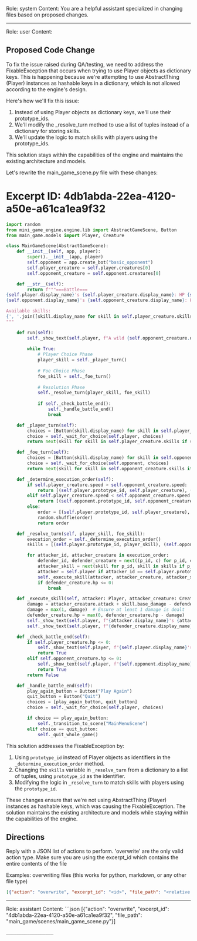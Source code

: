 Role: system
Content: You are a helpful assistant specialized in changing files based on proposed changes.
__________________
Role: user
Content: 
## Proposed Code Change
To fix the issue raised during QA/testing, we need to address the FixableException that occurs when trying to use Player objects as dictionary keys. This is happening because we're attempting to use AbstractThing (Player) instances as hashable keys in a dictionary, which is not allowed according to the engine's design.

Here's how we'll fix this issue:

1. Instead of using Player objects as dictionary keys, we'll use their prototype_ids.
2. We'll modify the _resolve_turn method to use a list of tuples instead of a dictionary for storing skills.
3. We'll update the logic to match skills with players using the prototype_ids.

This solution stays within the capabilities of the engine and maintains the existing architecture and models.

Let's rewrite the main_game_scene.py file with these changes:

# Excerpt ID: 4db1abda-22ea-4120-a50e-a61ca1ea9f32
```python main_game/scenes/main_game_scene.py
import random
from mini_game_engine.engine.lib import AbstractGameScene, Button
from main_game.models import Player, Creature

class MainGameScene(AbstractGameScene):
    def __init__(self, app, player):
        super().__init__(app, player)
        self.opponent = app.create_bot("basic_opponent")
        self.player_creature = self.player.creatures[0]
        self.opponent_creature = self.opponent.creatures[0]

    def __str__(self):
        return f"""===Battle===
{self.player.display_name}'s {self.player_creature.display_name}: HP {self.player_creature.hp}/{self.player_creature.max_hp}
{self.opponent.display_name}'s {self.opponent_creature.display_name}: HP {self.opponent_creature.hp}/{self.opponent_creature.max_hp}

Available skills:
{', '.join([skill.display_name for skill in self.player_creature.skills])}
"""

    def run(self):
        self._show_text(self.player, f"A wild {self.opponent_creature.display_name} appears!")
        
        while True:
            # Player Choice Phase
            player_skill = self._player_turn()
            
            # Foe Choice Phase
            foe_skill = self._foe_turn()
            
            # Resolution Phase
            self._resolve_turn(player_skill, foe_skill)
            
            if self._check_battle_end():
                self._handle_battle_end()
                break

    def _player_turn(self):
        choices = [Button(skill.display_name) for skill in self.player_creature.skills]
        choice = self._wait_for_choice(self.player, choices)
        return next(skill for skill in self.player_creature.skills if skill.display_name == choice.display_name)

    def _foe_turn(self):
        choices = [Button(skill.display_name) for skill in self.opponent_creature.skills]
        choice = self._wait_for_choice(self.opponent, choices)
        return next(skill for skill in self.opponent_creature.skills if skill.display_name == choice.display_name)

    def _determine_execution_order(self):
        if self.player_creature.speed > self.opponent_creature.speed:
            return [(self.player.prototype_id, self.player_creature), (self.opponent.prototype_id, self.opponent_creature)]
        elif self.player_creature.speed < self.opponent_creature.speed:
            return [(self.opponent.prototype_id, self.opponent_creature), (self.player.prototype_id, self.player_creature)]
        else:
            order = [(self.player.prototype_id, self.player_creature), (self.opponent.prototype_id, self.opponent_creature)]
            random.shuffle(order)
            return order

    def _resolve_turn(self, player_skill, foe_skill):
        execution_order = self._determine_execution_order()
        skills = [(self.player.prototype_id, player_skill), (self.opponent.prototype_id, foe_skill)]

        for attacker_id, attacker_creature in execution_order:
            defender_id, defender_creature = next((p_id, c) for p_id, c in execution_order if p_id != attacker_id)
            attacker_skill = next(skill for p_id, skill in skills if p_id == attacker_id)
            attacker = self.player if attacker_id == self.player.prototype_id else self.opponent
            self._execute_skill(attacker, attacker_creature, attacker_skill, defender_creature)
            if defender_creature.hp <= 0:
                break

    def _execute_skill(self, attacker: Player, attacker_creature: Creature, skill, defender_creature: Creature):
        damage = attacker_creature.attack + skill.base_damage - defender_creature.defense
        damage = max(1, damage)  # Ensure at least 1 damage is dealt
        defender_creature.hp = max(0, defender_creature.hp - damage)
        self._show_text(self.player, f"{attacker.display_name}'s {attacker_creature.display_name} uses {skill.display_name}!")
        self._show_text(self.player, f"{defender_creature.display_name} takes {damage} damage!")

    def _check_battle_end(self):
        if self.player_creature.hp <= 0:
            self._show_text(self.player, f"{self.player.display_name}'s {self.player_creature.display_name} fainted! You lose!")
            return True
        elif self.opponent_creature.hp <= 0:
            self._show_text(self.player, f"{self.opponent.display_name}'s {self.opponent_creature.display_name} fainted! You win!")
            return True
        return False

    def _handle_battle_end(self):
        play_again_button = Button("Play Again")
        quit_button = Button("Quit")
        choices = [play_again_button, quit_button]
        choice = self._wait_for_choice(self.player, choices)

        if choice == play_again_button:
            self._transition_to_scene("MainMenuScene")
        elif choice == quit_button:
            self._quit_whole_game()
```

This solution addresses the FixableException by:

1. Using `prototype_id` instead of Player objects as identifiers in the `_determine_execution_order` method.
2. Changing the `skills` variable in `_resolve_turn` from a dictionary to a list of tuples, using `prototype_id` as the identifier.
3. Modifying the logic in `_resolve_turn` to match skills with players using the `prototype_id`.

These changes ensure that we're not using AbstractThing (Player) instances as hashable keys, which was causing the FixableException. The solution maintains the existing architecture and models while staying within the capabilities of the engine.

## Directions
Reply with a JSON list of actions to perform. 'overwrite' are the only valid action type. 
Make sure you are using the excerpt_id which contains the entire contents of the file

Examples:
overwriting files (this works for python, markdown, or any other file type)
```json output_example1
[{"action": "overwrite", "excerpt_id": "<id>", "file_path": "<relative file path>"}]
```

__________________
Role: assistant
Content: ```json
[{"action": "overwrite", "excerpt_id": "4db1abda-22ea-4120-a50e-a61ca1ea9f32", "file_path": "main_game/scenes/main_game_scene.py"}]
```
__________________
